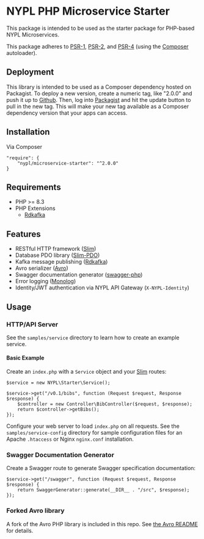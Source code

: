 # NYPL PHP Microservice Starter

This package is intended to be used as the starter package for PHP-based NYPL Microservices.

This package adheres to [PSR-1](http://www.php-fig.org/psr/psr-1/), [PSR-2](http://www.php-fig.org/psr/psr-2/), and [PSR-4](http://www.php-fig.org/psr/psr-4/) (using the [Composer](https://getcomposer.org/) autoloader).

## Deployment

This library is intended to be used as a Composer dependency hosted on Packagist. To deploy a new version, create a 
numeric tag, like "2.0.0" and push it up to [Github](https://github.com/NYPL/php-microservice-starter). Then, log into 
[Packagist](https://packagist.org/packages/nypl/microservice-starter) and hit the update button to pull in the new tag.
This will make your new tag available as a Composer dependency version that your apps can access.

## Installation

Via Composer
~~~~
"require": {
    "nypl/microservice-starter": "^2.0.0"
}
~~~~

## Requirements

* PHP >= 8.3
* PHP Extensions
    + [Rdkafka](https://arnaud-lb.github.io/php-rdkafka/phpdoc/book.rdkafka.html)

## Features

* RESTful HTTP framework ([Slim](http://www.slimframework.com/))
* Database PDO library ([Slim-PDO](https://github.com/FaaPz/Slim-PDO))
* Kafka message publishing ([Rdkafka](https://arnaud-lb.github.io/php-rdkafka/phpdoc/book.rdkafka.html))
* Avro serializer ([Avro](http://apache.osuosl.org/avro/))
* Swagger documentation generator ([swagger-php](https://github.com/zircote/swagger-php))
* Error logging ([Monolog](https://github.com/Seldaek/monolog))
* Identity/JWT authentication via NYPL API Gateway (`X-NYPL-Identity`)

## Usage

### HTTP/API Server

See the `samples/service` directory to learn how to create an example service.

#### Basic Example

Create an `index.php` with a `Service` object and your [Slim](http://www.slimframework.com/) routes:

~~~~
$service = new NYPL\Starter\Service();

$service->get("/v0.1/bibs", function (Request $request, Response $response) {
    $controller = new Controller\BibController($request, $response);
    return $controller->getBibs();
});
~~~~

Configure your web server to load `index.php` on all requests.
See the `samples/service-config` directory for sample configuration files for an Apache `.htaccess` or Nginx `nginx.conf` installation.

### Swagger Documentation Generator

Create a Swagger route to generate Swagger specification documentation:

~~~~
$service->get("/swagger", function (Request $request, Response $response) {
    return SwaggerGenerator::generate(__DIR__ . "/src", $response);
});
~~~~

### Forked Avro library

A fork of the Avro PHP library is included in this repo. See [the Avro README](lib/Avro/README.md) for details.

